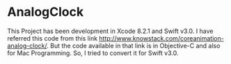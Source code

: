 # AnalogClock
This Project has been development in Xcode 8.2.1 and Swift v3.0. I have referred this code from this link http://www.knowstack.com/coreanimation-analog-clock/. 
But the code available in that link is in Objective-C and also for Mac Programming. So, I tried to convert it for Swift v3.0.

